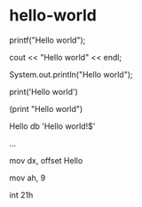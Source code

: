 # hello-world

printf("Hello world");

cout << "Hello world" << endl;

System.out.println("Hello world");

print('Hello world')

(print "Hello world")

Hello db 'Hello world!$'

...

mov dx, offset Hello

mov ah, 9

int 21h
    
